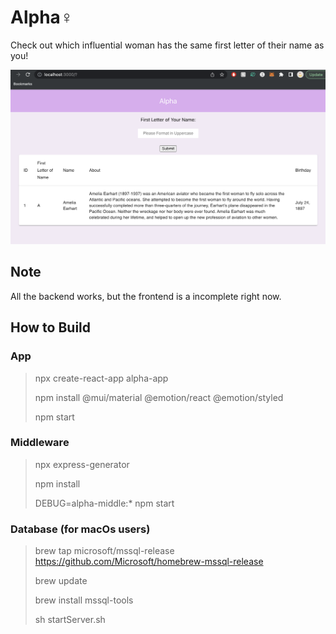 # Alpha♀
Check out which influential woman has the same first letter of their name as you!

![App Interface](/Alpha.png?raw=true "App Interface")

## Note
All the backend works, but the frontend is a incomplete right now.

## How to Build

### App
> npx create-react-app alpha-app
> 
> npm install @mui/material @emotion/react @emotion/styled
> 
> npm start

### Middleware
> npx express-generator
> 
> npm install
> 
> DEBUG=alpha-middle:* npm start

### Database (for macOs users)
> brew tap microsoft/mssql-release https://github.com/Microsoft/homebrew-mssql-release
> 
> brew update
> 
> brew install mssql-tools
> 
> sh startServer.sh
